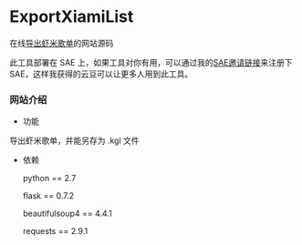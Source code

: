 # ExportXiamiList

在线[导出虾米歌单](http://xiamilist.applinzi.com)的网站源码

此工具部署在 SAE 上，如果工具对你有用，可以通过我的[SAE邀请链接](http://t.cn/RqJ2vND)来注册下 SAE，这样我获得的云豆可以让更多人用到此工具。

### 网站介绍

- 功能

导出虾米歌单，并能另存为 .kgl 文件

- 依赖

  python == 2.7

  flask == 0.7.2

  beautifulsoup4 == 4.4.1

  requests == 2.9.1
